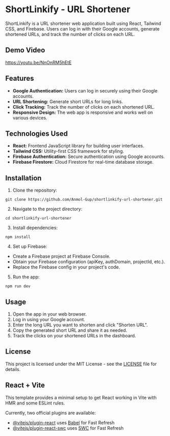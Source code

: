 # ShortLinkify - URL Shortener

ShortLinkify is a URL shortener web application built using React, Tailwind CSS, and Firebase. Users can log in with their Google accounts, generate shortened URLs, and track the number of clicks on each URL.

## Demo Video
https://youtu.be/NnOnRM5hEtE

## Features
- **Google Authentication:** Users can log in securely using their Google accounts.
- **URL Shortening:** Generate short URLs for long links.
- **Click Tracking:** Track the number of clicks on each shortened URL.
- **Responsive Design:** The web app is responsive and works well on various devices.

## Technologies Used
- **React:** Frontend JavaScript library for building user interfaces.
- **Tailwind CSS:** Utility-first CSS framework for styling.
- **Firebase Authentication:** Secure authentication using Google accounts.
- **Firebase Firestore:** Cloud Firestore for real-time database storage.

## Installation
1. Clone the repository:
```
git clone https://github.com/Anmol-Gup/shortlinkify-url-shortener.git
```
2. Navigate to the project directory:
```
cd shortlinkify-url-shortener
```

3. Install dependencies:
```
npm install
```

4. Set up Firebase:

- Create a Firebase project at Firebase Console.
- Obtain your Firebase configuration (apiKey, authDomain, projectId, etc.).
- Replace the Firebase config in your project's code.

5. Run the app:
```
npm run dev
```
## Usage
1. Open the app in your web browser.
2. Log in using your Google account.
3. Enter the long URL you want to shorten and click "Shorten URL".
4. Copy the generated short URL and share it as needed.
5. Track the clicks on your shortened URLs in the dashboard.

## License
This project is licensed under the MIT License - see the <a href="https://github.com/Anmol-Gup/shortlinkify-url-shortener/blob/main/LICENSE">LICENSE</a> file for details.

## React + Vite

This template provides a minimal setup to get React working in Vite with HMR and some ESLint rules.

Currently, two official plugins are available:

- [@vitejs/plugin-react](https://github.com/vitejs/vite-plugin-react/blob/main/packages/plugin-react/README.md) uses [Babel](https://babeljs.io/) for Fast Refresh
- [@vitejs/plugin-react-swc](https://github.com/vitejs/vite-plugin-react-swc) uses [SWC](https://swc.rs/) for Fast Refresh

